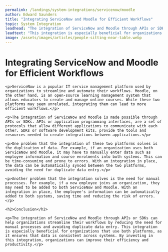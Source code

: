 ```yaml
---
permalink: /landings/system-integrations/servicenow/moodle
author: Edward Saunders
title: "Integrating ServiceNow and Moodle for Efficient Workflows"
topic: System Integration
leadhead: "The integration of ServiceNow and Moodle through APIs or SDKs can help organizations streamline their workflows by reducing the need for manual processes and avoiding duplicate data entry"
leadtext: "This integration is especially beneficial for organizations that use both platforms, as it ensures that data is consistent across systems. By investing in this integration, organizations can improve their efficiency and productivity."
image: /assets/images/articles/people-sitting-near-table.webp
---
```

<div class="arttext">    <h1>Integrating ServiceNow and Moodle for Efficient Workflows</h1>
    
    <p>ServiceNow is a popular IT service management platform used by organizations to streamline and automate their workflows. Moodle, on the other hand, is an open-source learning management system that allows educators to create and manage online courses. While these two platforms may seem unrelated, integrating them can lead to more efficient workflows.</p>
    
    <p>The integration of ServiceNow and Moodle is made possible through APIs or SDKs. APIs or application programming interfaces, are a set of protocols that allow different applications to communicate with each other. SDKs or software development kits, provide the tools and resources needed to create integrations between applications.</p>
    
    <p>One problem that the integration of these two platforms solves is the duplication of data. For example, if an organization uses both ServiceNow and Moodle, it may have to manually enter data such as employee information and course enrolments into both systems. This can be time-consuming and prone to errors. With an integration in place, the data can be automatically synced between the two platforms, avoiding the need for duplicate data entry.</p>
    
    <p>Another problem that the integration solves is the need for manual processes. For example, if a new employee joins an organization, they may need to be added to both ServiceNow and Moodle. With an integration in place, the employee's information can be automatically added to both systems, saving time and reducing the risk of errors.</p>
    
    <h2>Conclusion</h2>
    
    <p>The integration of ServiceNow and Moodle through APIs or SDKs can help organizations streamline their workflows by reducing the need for manual processes and avoiding duplicate data entry. This integration is especially beneficial for organizations that use both platforms, as it ensures that data is consistent across systems. By investing in this integration, organizations can improve their efficiency and productivity.</p>
    
</div>